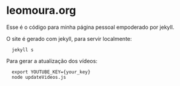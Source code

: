 # leomoura.org

Esse é o código para minha página pessoal empoderado por jekyll.

O site é gerado com jekyll, para servir localmente:

```
  jekyll s
```

Para gerar a atualização dos vídeos:
```
  export YOUTUBE_KEY={your_key}
  node updateVideos.js
```
